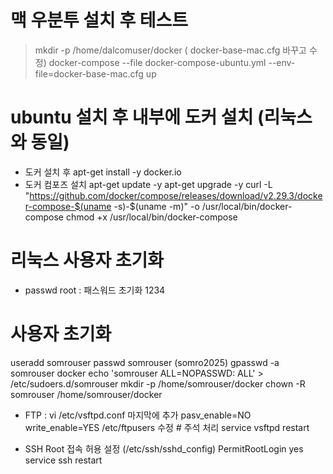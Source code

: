 # 맥 우분투 설치 후 테스트  
> mkdir -p /home/dalcomuser/docker ( docker-base-mac.cfg 바꾸고 수정)
> docker-compose --file docker-compose-ubuntu.yml --env-file=docker-base-mac.cfg up



# ubuntu 설치 후 내부에 도커 설치 (리눅스와 동일)
- 도커 설치 후 
  apt-get install -y docker.io
- 도커 컴포즈 설치
  apt-get update -y
  apt-get upgrade -y
  curl -L "https://github.com/docker/compose/releases/download/v2.29.3/docker-compose-$(uname -s)-$(uname -m)" -o /usr/local/bin/docker-compose
  chmod +x /usr/local/bin/docker-compose

# 리눅스 사용자 초기화

- passwd root : 패스워드 초기화 1234

# 사용자 초기화
  useradd somrouser
  passwd somrouser (somro2025)
  gpasswd -a somrouser docker
  echo 'somrouser ALL=NOPASSWD: ALL' > /etc/sudoers.d/somrouser
  mkdir -p /home/somrouser/docker
  chown -R somrouser /home/somrouser/docker

- FTP : vi /etc/vsftpd.conf 마지막에 추가 pasv_enable=NO
  write_enable=YES
  /etc/ftpusers 수정 # 주석 처리
  service vsftpd restart

- SSH Root 접속 허용 설정 (/etc/ssh/sshd_config)
  PermitRootLogin yes
  service ssh restart

  